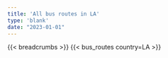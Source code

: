 ```yaml
---
title: 'All bus routes in LA'
type: 'blank'
date: "2023-01-01"
---
```


{{< breadcrumbs >}}
{{< bus_routes country=LA >}}
